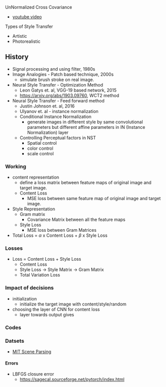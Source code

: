 UnNormalized Cross Covariance
- [youtube video](https://www.youtube.com/watch?v=6KGtaXR7yMU)

Types of Style Transfer
- Artistic 
- Photorealistic

## History
- Signal processing and using filter, 1980s
- Image Analogies - Patch based technique, 2000s  
	- simulate brush stroke on real image.
- Neural Style Transfer - Optimization Method
	- Leon Gatys et. al, VGG-19 based network, 2015
	- https://arxiv.org/abs/1903.09760, WCT2 method
- Neural Style Transfer - Feed forward method
	- Justin Johnson et. al, 2016
	- Ulyanov et. al - instance normalization
	- Conditional Instance Normalization
		- generate images in different style by same convolutional parameters but different affine parameters in IN (Instance Normalization) layer
	- Controlling Perceptual factors in NST
		- Spatial control
		- color control
		- scale control

### Working
- content representation
	- define a loss matrix between feature maps of original image and target image.
	- Content Loss
		- MSE loss between same feature map of original image and target image.
- Style Representation
	- Gram matrix
		- Covariance Matrix between all the feature maps
	- Style Loss
		- MSE loss between Gram Matrices
- Total Loss = $\alpha$ x Content Loss + $\beta$ x Style Loss

### Losses
- Loss = Content Loss + Style Loss
	- Content Loss
	- Style Loss -> Style Matrix -> Gram Matrix
	- Total Variation Loss
### Impact of decisions
- initialization
	- initialize the target image with content/style/random
- choosing the layer of CNN for content loss
	- layer towards output gives 
### Codes


### Datsets
- [MIT Scene Parsing](http://sceneparsing.csail.mit.edu/)


#### Errors
- LBFGS closure error
	- https://sagecal.sourceforge.net/pytorch/index.html